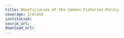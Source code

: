 ```yaml
---
title: Beneficiaries of the Common Fisheries Policy
coverage: Ireland
institution: 
source_url: 
download_url: 
---
```


